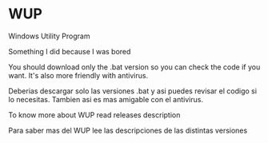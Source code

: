 # WUP
Windows Utility Program

Something I did because I was bored

You should download only the .bat version so you can check the code if you want. It's also more friendly with antivirus.

Deberias descargar solo las versiones .bat y asi puedes revisar el codigo si lo necesitas. Tambien asi es mas amigable con el antivirus.


To know more about WUP read releases description

Para saber mas del WUP lee las descripciones de las distintas versiones
